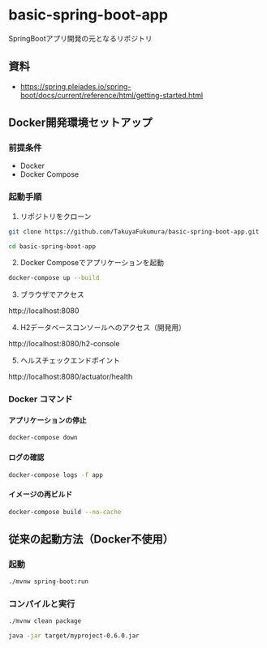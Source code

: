 # basic-spring-boot-app
SpringBootアプリ開発の元となるリポジトリ

## 資料
- https://spring.pleiades.io/spring-boot/docs/current/reference/html/getting-started.html

## Docker開発環境セットアップ

### 前提条件
- Docker
- Docker Compose

### 起動手順
1. リポジトリをクローン
```bash
git clone https://github.com/TakuyaFukumura/basic-spring-boot-app.git
```
```bash
cd basic-spring-boot-app
```

2. Docker Composeでアプリケーションを起動
```bash
docker-compose up --build
```

3. ブラウザでアクセス

http://localhost:8080


4. H2データベースコンソールへのアクセス（開発用）

http://localhost:8080/h2-console

5. ヘルスチェックエンドポイント

http://localhost:8080/actuator/health

### Docker コマンド

#### アプリケーションの停止
```bash
docker-compose down
```

#### ログの確認
```bash
docker-compose logs -f app
```

#### イメージの再ビルド
```bash
docker-compose build --no-cache
```

## 従来の起動方法（Docker不使用）

### 起動
```bash
./mvnw spring-boot:run
```

### コンパイルと実行
```bash
./mvnw clean package
```
```bash
java -jar target/myproject-0.6.0.jar
```